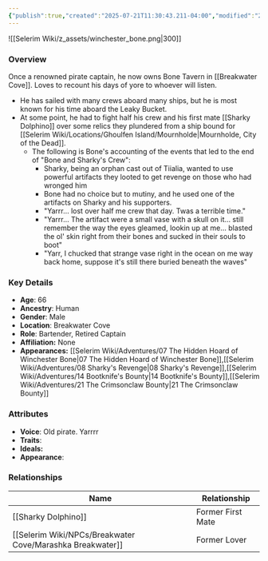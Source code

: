 ```yaml
---
{"publish":true,"created":"2025-07-21T11:30:43.211-04:00","modified":"2025-07-27T18:07:54.270-04:00","published":"2025-07-27T18:07:54.270-04:00","cssclasses":"","Age":"66","Ancestry":"Human","Gender":"Male","Location":["Breakwater Cove"],"Role":["Bartender, Retired Captain"],"Affiliation":["None"],"Appearances":["[[07 The Hidden Hoard of Winchester Bone]]","[[08 Sharky's Revenge]]","[[14 Bootknife's Bounty|14 Bootknife's Bounty]]","[[21 The Crimsonclaw Bounty]]"]}
---
```



![[Selerim Wiki/z_assets/winchester_bone.png|300]]

### Overview
Once a renowned pirate captain, he now owns Bone Tavern in [[Breakwater Cove]]. Loves to recount his days of yore to whoever will listen.
- He has sailed with many crews aboard many ships, but he is most known for his time aboard the Leaky Bucket. 
- At some point, he had to fight half his crew and his first mate [[Sharky Dolphino]] over some relics they plundered from a ship bound for [[Selerim Wiki/Locations/Ghoulfen Island/Mournholde\|Mournholde, City of the Dead]]. 
	- The following is Bone's accounting of the events that led to the end of "Bone and Sharky's Crew":
	    - Sharky, being an orphan cast out of Tiialia, wanted to use powerful artifacts they looted to get revenge on those who had wronged him
	    - Bone had no choice but to mutiny, and he used one of the artifacts on Sharky and his supporters. 
	    - "Yarrr… lost over half me crew that day. Twas a terrible time."
	    - "Yarrr… The artifact were a small vase with a skull on it… still remember the way the eyes gleamed, lookin up at me… blasted the ol' skin right from their bones and sucked in their souls to boot"
	    - "Yarr, I chucked that strange vase right in the ocean on me way back home, suppose it's still there buried beneath the waves"

### Key Details
- **Age**: 66
- **Ancestry**: Human
- **Gender**: Male
- **Location**: Breakwater Cove
- **Role**: Bartender, Retired Captain
- **Affiliation:** None
- **Appearances:** [[Selerim Wiki/Adventures/07 The Hidden Hoard of Winchester Bone\|07 The Hidden Hoard of Winchester Bone]],[[Selerim Wiki/Adventures/08 Sharky's Revenge\|08 Sharky's Revenge]],[[Selerim Wiki/Adventures/14 Bootknife's Bounty\|14 Bootknife's Bounty]],[[Selerim Wiki/Adventures/21 The Crimsonclaw Bounty\|21 The Crimsonclaw Bounty]]

### Attributes
- **Voice**: Old pirate. Yarrrr
- **Traits**: 
- **Ideals:** 
- **Appearance**:

### Relationships

| Name                    | Relationship      |
| ----------------------- | ----------------- |
| [[Sharky Dolphino]]     | Former First Mate |
| [[Selerim Wiki/NPCs/Breakwater Cove/Marashka Breakwater]] | Former Lover      |

